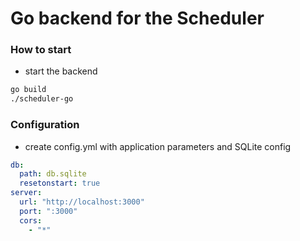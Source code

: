 Go backend for the Scheduler
==================

### How to start

- start the backend

```bash
go build
./scheduler-go
```

### Configuration

- create config.yml with application parameters and SQLite config

```yaml
db:
  path: db.sqlite
  resetonstart: true
server:
  url: "http://localhost:3000"
  port: ":3000"
  cors:
    - "*"
```




